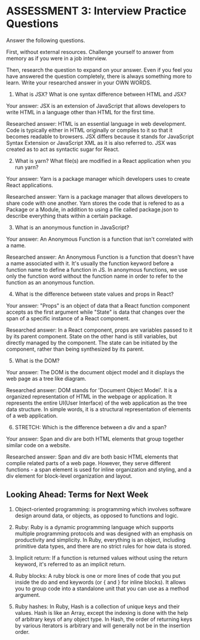 # ASSESSMENT 3: Interview Practice Questions

Answer the following questions.

First, without external resources. Challenge yourself to answer from memory as if you were in a job interview.

Then, research the question to expand on your answer. Even if you feel you have answered the question completely, there is always something more to learn. Write your researched answer in your OWN WORDS.

1. What is JSX? What is one syntax difference between HTML and JSX?

Your answer: JSX is an extension of JavaScript that allows developers to write HTML in a language other than HTML for the first time.

Researched answer: HTML is an essential language in web development. Code is typically either in HTML originally or compiles to it so that it becomes readable to browsers. JSX differs because it stands for JavaScript Syntax Extension or JavaScript XML as it is also referred to. JSX was created as to act as syntactic sugar for React.

2. What is yarn? What file(s) are modified in a React application when you run yarn?

Your answer: Yarn is a package manager whicih developers uses to create React applications.

Researched answer: Yarn is a package manager that allows developers to share code with one another. Yarn stores the code that is refered to as a Package or a
Module, in addition to using a file called package.json to describe everything thats within a certain package.

3. What is an anonymous function in JavaScript?

Your answer: An Anonymous Function is a function that isn't correlated with a name.

Researched answer: An Anonymous Function is a function that doesn't have a name associated with it. It's usually the function keyword before a function name to define a function in JS. In anonymous functions, we use only the function word without the function name  in order to refer to the function as an anonymous function.

4. What is the difference between state values and props in React?

Your answer: "Props" is an object of data that a React function component accepts as the first argument while "State" is data that changes over the span of a specific instance of a React component.

Researched answer: In a React component, props are variables passed to it by its parent component. State on the other hand is still variables, but directly managed by the component. The state can be initiated by the component, rather than being synthesized by its parent.

5. What is the DOM?

Your answer: The DOM is the document object model and it displays the web page as a tree like diagram.

Researched answer: DOM stands for 'Document Object Model'. It is a organized representation of HTML in the webpage or application. It represents the entire UI(User Interface) of the web application as the tree data structure. In simple words, it is a structural representation of elements of a web application.

6. STRETCH: Which is the difference between a div and a span?

Your answer: Span and div are both HTML elements that group together similar code on a website.

Researched answer: Span and div are both basic HTML elements that complie related parts of a web page. However, they serve different functions - a span element is used for inline organization and styling, and a div element for block-level organization and layout.

## Looking Ahead: Terms for Next Week

1. Object-oriented programming: is programming which involves software design around data, or objects, as opposed to functions and logic.

2. Ruby: Ruby is a dynamic programming language which supports multiple programming protocols and was designed with an emphasis on productivity and simplicity. In Ruby, everything is an object, including primitive data types, and there are no strict rules for how data is stored.

3. Implicit return: If a function is returned values without using the return keyword, it's referred to as an implicit return.

4. Ruby blocks: A ruby block is one or more lines of code that you put inside the do and end keywords (or { and } for inline blocks). It allows you to group code into a standalone unit that you can use as a method argument.

5. Ruby hashes: In Ruby, Hash is a collection of unique keys and their values. Hash is like an Array, except the indexing is done with the help of arbitrary keys of any object type. In Hash, the order of returning keys by various iterators is arbitrary and will generally not be in the insertion order.
